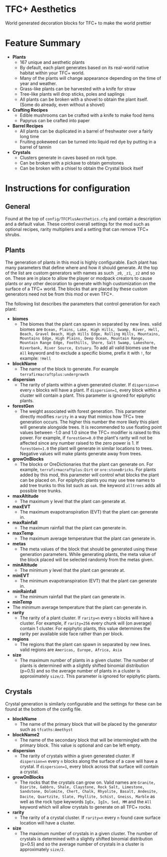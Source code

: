 # TFC+ Aesthetics
World generated decoration blocks for TFC+ to make the world prettier

# Feature Summary
- **Plants**
  - 167 unique and aesthetic plants
  - By default, each plant generates based on its real-world native habitat within your TFC+ world.
  - Many of the plants will change appearance depending on the time of year and weather.
  - Grass-like plants can be harvested with a knife for straw
  - Tree-like plants will drop sticks, poles and saplings
  - All plants can be broken with a shovel to obtain the plant itself. (Some do already, even without a shovel)
- **Crafting Recipes**
  - Edible mushrooms can be crafted with a knife to make food items
  - Papyrus can be crafted into paper
- **Barrel Recipes**
  - All plants can be duplicated in a barrel of freshwater over a fairly long time
  - Fruiting pokeweed can be turned into liquid red dye by putting in a barrel of tannin
- **Crystals**
  - Clusters generate in caves based on rock type.
  - Can be broken with a pickaxe to obtain gemstones
  - Can be broken with a chisel to obtain the Crystal block itself

# Instructions for configuration

## General
Found at the top of `config/TFCPlusAesthetics.cfg` and contain a description and a default value. These control overall settings for the mod such as optional recipes, rarity multipliers and a setting that can remove TFC+ shrubs.

## Plants
The generation of plants in this mod is highly configurable. Each plant has many parameters that define where and how it should generate. At the top of the list are custom generators with names as such `_z0`, `_z1`, `_z2` and so on. These are in place to allow the player or modpack creators to cause plants or any other decoration to generate with high customization on the surface of a TFC+ world. The blocks that are placed by these custom generators need not be from this mod or even TFC+.

The following list describes the parameters that control generation for each plant:

- **biomes**
  - The biomes that the plant can spawn in separated by new lines. valid biomes are `Ocean, Plains, Lake, High Hills, Swamp, River, Hell, Beach, Gravel Beach, High Hills Edge, Rolling Hills, Mountains, Mountains Edge, High Plains, Deep Ocean, Mountain Range, Mountain Range Edge, Foothills, Shore, Salt Swamp, Lakeshore, Riverbank, River Source, Estuary`. To add all valid biomes use the `All` keyword and to exclude a specific biome, prefix it with `!`, for example: `!Hell`
- **blockName**
  - The name of the block to generate. For example `terrafirmacraftplus:undergrowth`
- **dispersion**
  - The rarity of plants within a given generated cluster. If `dispersion=n` every `n` blocks will have a plant. If `dispersion=1`, every block within a cluster will contain a plant. This parameter is ignored for epiphytic plants.
- **forestGen**
  - The weight associated with forest generation. This parameter directly modifies `rarity` in a way that mimics how TFC+ tree generation occurs. The higher this number the more likely this plant will generate alongside trees. It is recommended to use floating point values between -1.0 and 1.0 since the TFC+ modifier is raised to this power. For example, if `forestGen=0.0` the plant's rarity will not be affected since any number raised to the zero power is 1. If `forestGen=1.0` the plant will generate in similar locations to trees. Negative values will make plants generate away from trees. 
- **growOnBlocks**
  - The blocks or OreDictionaries that the plant can generate on. For example, `terrafirmacraftplus:Dirt` or `ore:stoneBricks`. For plants added by this mod, this parameter will control what blocks the plant can be placed on. For epiphytic plants you may use tree names to add tree trunks to this list such as `oak`. the keyword `alltrees` adds all possible tree trunks.
- **maxAltitude**
  - The maximum y level that the plant can generate at.
- **maxEVT**
  - The maximum evapotranspiration (EVT) that the plant can generate in.
- **maxRainfall**
  - The maximum rainfall that the plant can generate in.
- **maxTemp**
  - The maximum average temperature that the plant can generate in.
- **metas**
  - The meta values of the block that should be generated using these generation parameters. While generating plants, the meta value of the block placed will be selected randomly from the metas given.
- **minAltitude**
  - The minimum y level that the plant can generate at.
- **minEVT**
  - The minimum evapotranspiration (EVT) that the plant can generate in.
- **minRainfall**
  - The minimum rainfall that the plant can generate in.
-  **minTemp**
  - The minimum average temperature that the plant can generate in.
- **rarity**
  - The rarity of a plant cluster. If `rarity=n` every `n` blocks will have a cluster. For example, if `rarity=256` every chunk will (on average) contain 1 cluster. For epiphytic plants, this value determines the rarity per available side face rather than per block.
- **regions**
  - The regions that the plant can spawn in separated by new lines. valid regions are `Americas, Europe, Africa, Asia`
- **size**
  - The maximum number of plants in a given cluster. The number of plants is determined with a slightly shifted binomial distribution (p=0.5) and so the average number of plants in a cluster is approximately `size/2`. This parameter is ignored for epiphytic plants.

## Crystals

Crystal generation is similarly configurable and the settings for these can be found at the bottom of the config file.

- **blockName**
  - The name of the primary block that will be placed by the generator such as `tfcaths:Amethyst`
- **blockName2**
  - The name of the secondary block that will be intermingled with the primary block. This value is optional and can be left empty.
- **dispersion**
  - The rarity of crystals within a given generated cluster. If `dispersion=n` every `n` blocks along the surface of a cave will have a crystal. If `dispersion=1`, every block across that surface will contain a crystal.
- **growOnBlocks**
  - The rocks that the crystals can grow on. Valid names are `Granite, Diorite, Gabbro, Shale, Claystone, Rock Salt, Limestone, Sandstone, Dolomite, Chert, Chalk, Rhyolite, Basalt, Andesite, Dacite, Quartzite, Slate, Phyllite, Schist, Gneiss, Marble` as well as the rock type keywords `IgEx, IgIn, Sed, MM` and the `All` keyword which will allow crystals to generate on all TFC+ rocks.
- **rarity**
  - The rarity of a crystal cluster. If `rarity=n` every `n` found cave surface location will have a cluster.
- **size**
  - The maximum number of crystals in a given cluster. The number of crystals is determined with a slightly shifted binomial distribution (p=0.5) and so the average number of crystals in a cluster is approximately `size/2`.
